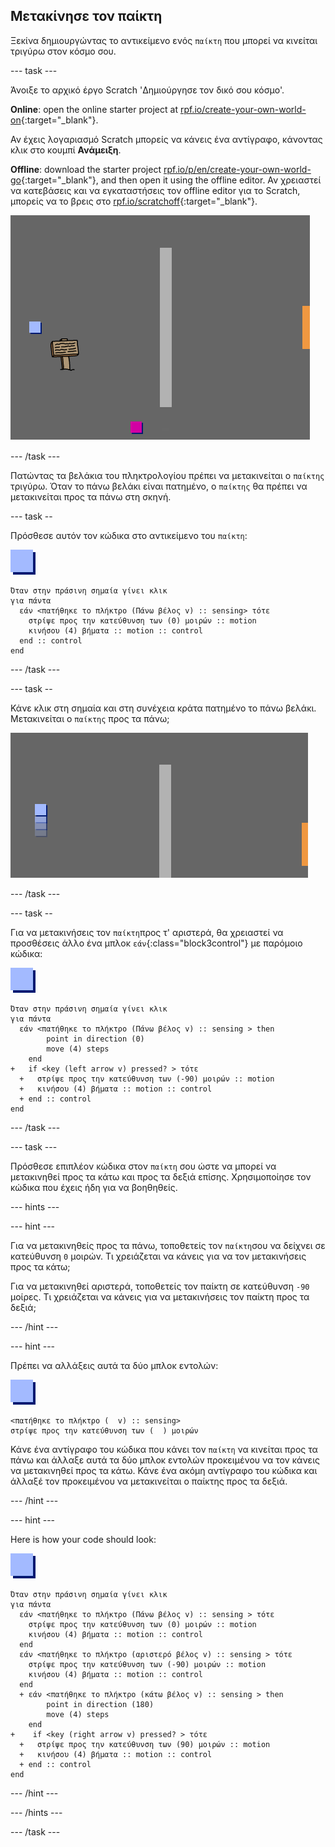 ## Μετακίνησε τον παίκτη

Ξεκίνα δημιουργώντας το αντικείμενο ενός `παίκτη` που μπορεί να κινείται τριγύρω στον κόσμο σου.

\--- task \---

Άνοιξε το αρχικό έργο Scratch 'Δημιούργησε τον δικό σου κόσμο'.

**Online**: open the online starter project at [rpf.io/create-your-own-world-on](https://rpf.io/create-your-own-world-on){:target="_blank"}.

Αν έχεις λογαριασμό Scratch μπορείς να κάνεις ένα αντίγραφο, κάνοντας κλικ στο κουμπί **Ανάμειξη**.

**Offline**: download the starter project [rpf.io/p/en/create-your-own-world-go](https://rpf.io/p/en/create-your-own-world-go){:target="_blank"}, and then open it using the offline editor. Αν χρειαστεί να κατεβάσεις και να εγκαταστήσεις τον offline editor για το Scratch, μπορείς να το βρεις στο [rpf.io/scratchoff](https://rpf.io/scratchoff){:target="_blank"}.

![screenshot](images/world-starter.png)

\--- /task \---

Πατώντας τα βελάκια του πληκτρολογίου πρέπει να μετακινείται ο `παίκτης` τριγύρω. Όταν το πάνω βελάκι είναι πατημένο, ο `παίκτης` θα πρέπει να μετακινείται προς τα πάνω στη σκηνή.

\--- task --

Πρόσθεσε αυτόν τον κώδικα στο αντικείμενο του `παίκτη`:

![παίκτης](images/player.png)

```blocks3
Όταν στην πράσινη σημαία γίνει κλικ
για πάντα 
  εάν <πατήθηκε το πλήκτρο (Πάνω βέλος v) :: sensing> τότε 
    στρίψε προς την κατεύθυνση των (0) μοιρών :: motion
    κινήσου (4) βήματα :: motion :: control
  end :: control
end
```

\--- /task \---

\--- task --

Κάνε κλικ στη σημαία και στη συνέχεια κράτα πατημένο το πάνω βελάκι. Μετακινείται ο `παίκτης` προς τα πάνω;

![screenshot](images/world-up.png)

\--- /task \---

\--- task --

Για να μετακινήσεις τον `παίκτη`προς τ' αριστερά, θα χρειαστεί να προσθέσεις άλλο ένα μπλοκ `εάν`{:class="block3control"} με παρόμοιο κώδικα:

![παίκτης](images/player.png)

```blocks3
Όταν στην πράσινη σημαία γίνει κλικ
για πάντα 
  εάν <πατήθηκε το πλήκτρο (Πάνω βέλος v) :: sensing > then
        point in direction (0)
        move (4) steps
    end
+   if <key (left arrow v) pressed? > τότε 
  +   στρίψε προς την κατεύθυνση των (-90) μοιρών :: motion
  +   κινήσου (4) βήματα :: motion :: control
  + end :: control
end
```

\--- /task \---

\--- task \---

Πρόσθεσε επιπλέον κώδικα στον `παίκτη` σου ώστε να μπορεί να μετακινηθεί προς τα κάτω και προς τα δεξιά επίσης. Χρησιμοποίησε τον κώδικα που έχεις ήδη για να βοηθηθείς.

\--- hints \---

\--- hint \---

Για να μετακινηθείς προς τα πάνω, τοποθετείς τον `παίκτη`σου να δείχνει σε κατεύθυνση `0` μοιρών. Τι χρειάζεται να κάνεις για να τον μετακινήσεις προς τα κάτω;

Για να μετακινηθεί αριστερά, τοποθετείς τον παίκτη σε κατεύθυνση `-90` μοίρες. Τι χρειάζεται να κάνεις για να μετακινήσεις τον παίκτη προς τα δεξιά;

\--- /hint \---

\--- hint \---

Πρέπει να αλλάξεις αυτά τα δύο μπλοκ εντολών:

![παίκτης](images/player.png)

```blocks3
<πατήθηκε το πλήκτρο (  v) :: sensing>
στρίψε προς την κατεύθυνση των (  ) μοιρών
```

Κάνε ένα αντίγραφο του κώδικα που κάνει τον `παίκτη` να κινείται προς τα πάνω και άλλαξε αυτά τα δύο μπλοκ εντολών προκειμένου να τον κάνεις να μετακινηθεί προς τα κάτω. Κάνε ένα ακόμη αντίγραφο του κώδικα και άλλαξέ τον προκειμένου να μετακινείται ο παίκτης προς τα δεξιά.

\--- /hint \---

\--- hint \---

Here is how your code should look:

![player](images/player.png)

```blocks3
Όταν στην πράσινη σημαία γίνει κλικ
για πάντα 
  εάν <πατήθηκε το πλήκτρο (Πάνω βέλος v) :: sensing > τότε 
    στρίψε προς την κατεύθυνση των (0) μοιρών :: motion
    κινήσου (4) βήματα :: motion :: control
  end
  εάν <πατήθηκε το πλήκτρο (αριστερό βέλος v) :: sensing > τότε 
    στρίψε προς την κατεύθυνση των (-90) μοιρών :: motion
    κινήσου (4) βήματα :: motion :: control
  end
  + εάν <πατήθηκε το πλήκτρο (κάτω βέλος v) :: sensing > then
        point in direction (180)
        move (4) steps
    end
+    if <key (right arrow v) pressed? > τότε 
  +   στρίψε προς την κατεύθυνση των (90) μοιρών :: motion
  +   κινήσου (4) βήματα :: motion :: control
  + end :: control
end
```

\--- /hint \---

\--- /hints \---

\--- /task \---